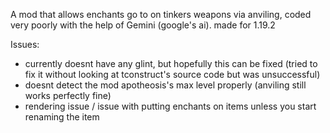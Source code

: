 A mod that allows enchants go to on tinkers weapons via anviling, coded very poorly with the help of Gemini (google's ai). 
made for 1.19.2

Issues:
- currently doesnt have any glint, but hopefully this can be fixed (tried to fix it without looking at tconstruct's source code but was unsuccessful)
- doesnt detect the mod apotheosis's max level properly (anviling still works perfectly fine)
- rendering issue / issue with putting enchants on items unless you start renaming the item
